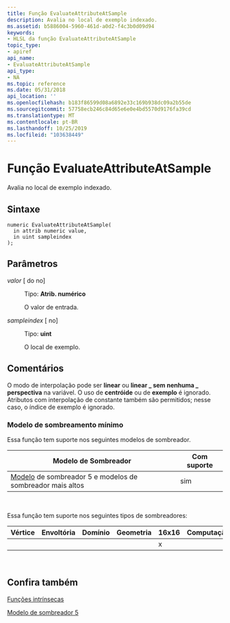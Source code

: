 ```yaml
---
title: Função EvaluateAttributeAtSample
description: Avalia no local de exemplo indexado.
ms.assetid: b5886004-5960-461d-a0d2-f4c3b0d09d94
keywords:
- HLSL da função EvaluateAttributeAtSample
topic_type:
- apiref
api_name:
- EvaluateAttributeAtSample
api_type:
- NA
ms.topic: reference
ms.date: 05/31/2018
api_location: ''
ms.openlocfilehash: b183f86599d08a6892e33c169b938dc09a2b55de
ms.sourcegitcommit: 57758ecb246c84d65e6e0e4bd5570d9176fa39cd
ms.translationtype: MT
ms.contentlocale: pt-BR
ms.lasthandoff: 10/25/2019
ms.locfileid: "103638449"
---
```

# <a name="evaluateattributeatsample-function"></a>Função EvaluateAttributeAtSample

Avalia no local de exemplo indexado.

## <a name="syntax"></a>Sintaxe

``` syntax
numeric EvaluateAttributeAtSample(
  in attrib numeric value,
  in uint sampleindex
);
```

## <a name="parameters"></a>Parâmetros

<dl> <dt>

*valor* \[ do no\]
</dt> <dd>

Tipo: **Atrib. numérico**

O valor de entrada.

</dd> <dt>

*sampleindex* \[ no\]
</dt> <dd>

Tipo: **uint**

O local de exemplo.

</dd> </dl>

## <a name="remarks"></a>Comentários

O modo de interpolação pode ser **linear** ou **linear \_ sem nenhuma \_ perspectiva** na variável. O uso de **centróide** ou de **exemplo** é ignorado. Atributos com interpolação de constante também são permitidos; nesse caso, o índice de exemplo é ignorado.

### <a name="minimum-shader-model"></a>Modelo de sombreamento mínimo

Essa função tem suporte nos seguintes modelos de sombreador.



| Modelo de Sombreador                                                                | Com suporte |
|-----------------------------------------------------------------------------|-----------|
| [Modelo](d3d11-graphics-reference-sm5.md) de sombreador 5 e modelos de sombreador mais altos | sim       |



 

Essa função tem suporte nos seguintes tipos de sombreadores:



| Vértice | Envoltória | Domínio | Geometria | 16x16 | Computação |
|--------|------|--------|----------|-------|---------|
|        |      |        |          | x     |         |



 

## <a name="see-also"></a>Confira também

<dl> <dt>

[Funções intrínsecas](dx-graphics-hlsl-intrinsic-functions.md)
</dt> <dt>

[Modelo de sombreador 5](d3d11-graphics-reference-sm5.md)
</dt> </dl>

 

 




